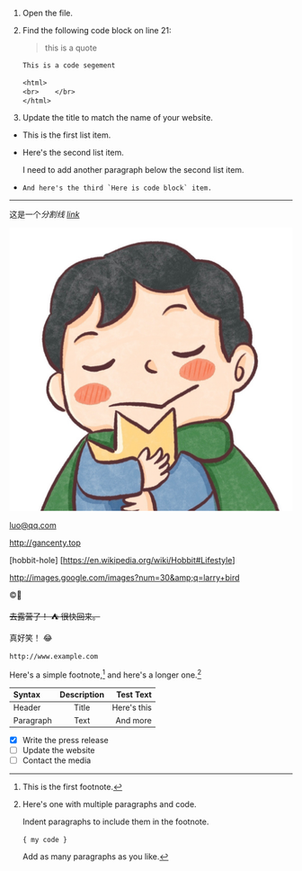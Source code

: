 1.  Open the file.
2.  Find the following code block on line 21:

    
    >this is a quote
    ```c
    This is a code segement
    ```
        <html>
        <br>    </br>
        </html>
3.  Update the title to match the name of your website.

*   This is the first list item.
*   Here's the second list item.

    I need to add another paragraph below the second list item.

*   ``And here's the third `Here is code block` item.``

***

这是一个*分割线* *[link](gancenty.top "gancenty")*

[![img](./bj.jpg "zs")](baidu.com)

<luo@qq.com>

<http://gancenty.top>


[hobbit-hole] [<https://en.wikipedia.org/wiki/Hobbit#Lifestyle>]

http://images.google.com/images?num=30&amp;q=larry+bird

&copy;🫶

~~去露营了！ :tent: 很快回来。~~

真好笑！ :joy:

`http://www.example.com`


Here's a simple footnote,[^1] and here's a longer one.[^bignote]

[^1]: This is the first footnote.

[^bignote]: Here's one with multiple paragraphs and code.

    Indent paragraphs to include them in the footnote.

    `{ my code }`

    Add as many paragraphs as you like.



| Syntax      | Description | Test Text     |
| :---        |    :----:   |          ---: |
| Header      | Title       | Here's this   |
| Paragraph   | Text        | And more      |

- [x] Write the press release
- [ ] Update the website
- [ ] Contact the media
